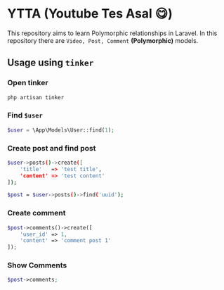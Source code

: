 # YTTA (Youtube Tes Asal 😋)

This repository aims to learn Polymorphic relationships in Laravel. In this repository there are `Video, Post, Comment` **(Polymorphic)** models.


## Usage using `tinker`

### Open tinker
```bash
php artisan tinker
```

### Find `$user`
```php
$user = \App\Models\User::find(1);
```

### Create post and find post

```bash
$user->posts()->create([
    'title'   => 'test title',
    'content' => 'test content'
]);
```



```bash
$post = $user->posts()->find('uuid');
```

### Create comment

```php
$post->comments()->create([
    'user_id' => 1,
    'content' => 'comment post 1'
]);
```

### Show Comments

```php
$post->comments;
```


